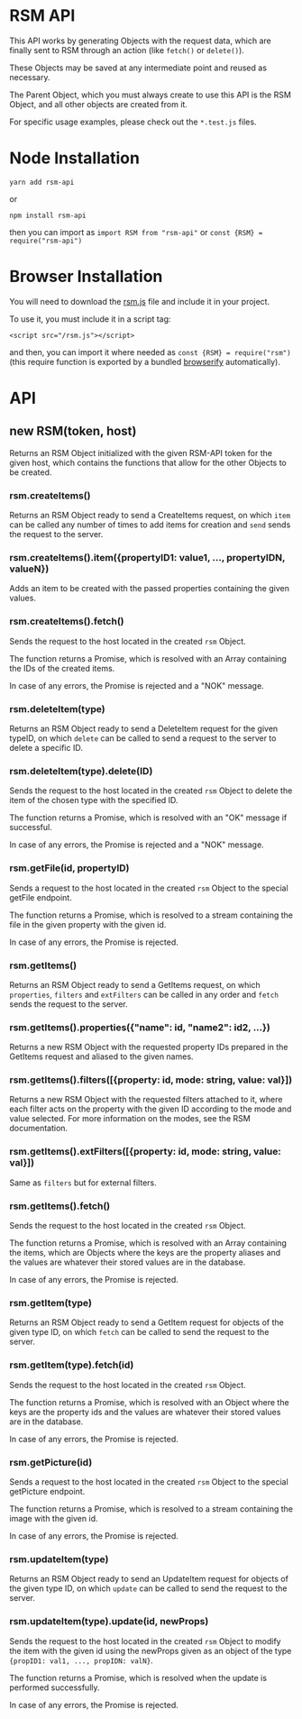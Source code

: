 # RSM API

This API works by generating Objects with the request data, which are finally sent to RSM through an action (like `fetch()` or `delete()`).

These Objects may be saved at any intermediate point and reused as necessary.

The Parent Object, which you must always create to use this API is the RSM Object, and all other objects are created from it.

For specific usage examples, please check out the `*.test.js` files.

# Node Installation

`yarn add rsm-api`

or 

`npm install rsm-api`

then you can import as `import RSM from "rsm-api"` or `const {RSM} = require("rsm-api")`

# Browser Installation

You will need to download the [rsm.js](rsm.js) file and include it in your project.

To use it, you must include it in a script tag:

`<script src="/rsm.js"></script>`

and then, you can import it where needed as `const {RSM} = require("rsm")` (this require function is exported by a bundled [browserify](https://browserify.org) automatically).

# API

## new RSM(token, host)

Returns an RSM Object initialized with the given RSM-API token for the given host, which contains the functions that allow for the other Objects to be created.

### rsm.createItems()

Returns an RSM Object ready to send a CreateItems request, on which `item` can be called any number of times to add items for creation and `send` sends the request to the server.

### rsm.createItems().item({propertyID1: value1, ..., propertyIDN, valueN})

Adds an item to be created with the passed properties containing the given values.

### rsm.createItems().fetch()

Sends the request to the host located in the created `rsm` Object.

The function returns a Promise, which is resolved with an Array containing the IDs of the created items.

In case of any errors, the Promise is rejected and a "NOK" message.

### rsm.deleteItem(type)

Returns an RSM Object ready to send a DeleteItem request for the given typeID, on which `delete` can be called to send a request to the server to delete a specific ID.

### rsm.deleteItem(type).delete(ID)

Sends the request to the host located in the created `rsm` Object to delete the item of the chosen type with the specified ID.

The function returns a Promise, which is resolved with an "OK" message if successful.

In case of any errors, the Promise is rejected and a "NOK" message.

### rsm.getFile(id, propertyID)

Sends a request to the host located in the created `rsm` Object to the special getFile endpoint.

The function returns a Promise, which is resolved to a stream containing the file in the given property with the given id.

In case of any errors, the Promise is rejected.

### rsm.getItems()

Returns an RSM Object ready to send a GetItems request, on which `properties`, `filters` and `extFilters` can be called in any order and `fetch` sends the request to the server.

### rsm.getItems().properties({"name": id, "name2": id2, ...})

Returns a new RSM Object with the requested property IDs prepared in the GetItems request and aliased to the given names.

### rsm.getItems().filters([{property: id, mode: string, value: val}])

Returns a new RSM Object with the requested filters attached to it, where each filter acts on the property with the given ID according to the mode and value selected. For more information on the modes, see the RSM documentation.

### rsm.getItems().extFilters([{property: id, mode: string, value: val}])

Same as `filters` but for external filters.

### rsm.getItems().fetch()

Sends the request to the host located in the created `rsm` Object.

The function returns a Promise, which is resolved with an Array containing the items, which are Objects where the keys are the property aliases and the values are whatever their stored values are in the database.

In case of any errors, the Promise is rejected.

### rsm.getItem(type)

Returns an RSM Object ready to send a GetItem request for objects of the given type ID, on which `fetch` can be called to send the request to the server.

### rsm.getItem(type).fetch(id)

Sends the request to the host located in the created `rsm` Object.

The function returns a Promise, which is resolved with an Object where the keys are the property ids and the values are whatever their stored values are in the database.

In case of any errors, the Promise is rejected.

### rsm.getPicture(id)

Sends a request to the host located in the created `rsm` Object to the special getPicture endpoint.

The function returns a Promise, which is resolved to a stream containing the image with the given id.

In case of any errors, the Promise is rejected.

### rsm.updateItem(type)

Returns an RSM Object ready to send an UpdateItem request for objects of the given type ID, on which `update` can be called to send the request to the server.

### rsm.updateItem(type).update(id, newProps)

Sends the request to the host located in the created `rsm` Object to modify the item with the given id using the newProps given as an object of the type `{propID1: val1, ..., propIDN: valN}`.

The function returns a Promise, which is resolved when the update is performed successfully.

In case of any errors, the Promise is rejected.
